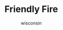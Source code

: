 ---
media: "images/rounds/round_4_1/friendly_fire.png"
media_type: image
type: art
title: Friendly Fire
author: [wisconsin]
desc: The Soviets accidently turn two marines to mist while boring through a cliff with the Kharkovchanka.
---